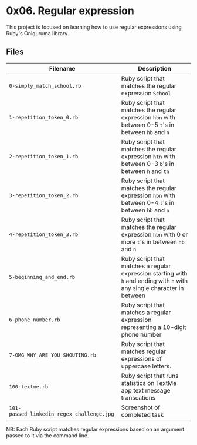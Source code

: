 # 0x06. Regular expression

This project is focused on learning how to use regular expressions using Ruby's Oniguruma library.

## Files

| Filename | Description |
| -------- | ----------- |
| `0-simply_match_school.rb` | Ruby script that matches the regular expression `School` |
| `1-repetition_token_0.rb` | Ruby script that matches the regular expression `hbn` with between 0-5 `t`'s in between `hb` and `n` |
| `2-repetition_token_1.rb` | Ruby script that matches the regular expression `htn` with between 0-3 `b`'s in between `h` and `tn` |
| `3-repetition_token_2.rb` | Ruby script that matches the regular expression `hbn` with between 0-4 `t`'s in between `hb` and `n` |
| `4-repetition_token_3.rb` | Ruby script that matches the regular expression `hbn` with 0 or more `t`'s in between `hb` and `n` |
| `5-beginning_and_end.rb` | Ruby script that matches a regular expression starting with `h` and ending with `n` with any single character in between |
| `6-phone_number.rb` | Ruby script that matches a regular expression representing a 10-digit phone number |
| `7-OMG_WHY_ARE_YOU_SHOUTING.rb` | Ruby script that matches regular expressions of uppercase letters. |
| `100-textme.rb` | Ruby script that runs statistics on TextMe app text message transcations |
| `101-passed_linkedin_regex_challenge.jpg` | Screenshot of completed task |

NB: Each Ruby script matches regular expressions based on an argument passed to it via the command line.

